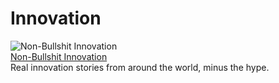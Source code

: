 # Innovation

![Non-Bullshit Innovation](https://cdn.penguin.co.uk/dam-assets/books/9781473563308/9781473563308-jacket-large.jpg)  
[Non-Bullshit Innovation](https://www.amazon.com/Non-Bullshit-Innovation-Radical-Worlds-Smartest/dp/1787633705)  
Real innovation stories from around the world, minus the hype.
